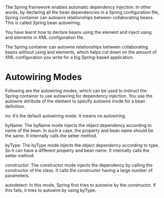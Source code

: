 The Spring framework enables automatic dependency injection. In other words, by declaring all the bean dependencies in a Spring configuration file, Spring container can autowire relationships between collaborating beans. This is called Spring bean autowiring.

You have learnt how to declare beans using the <bean> element and inject <bean> using <constructor-arg> and <property> elements in XML configuration file.
  
The Spring container can autowire relationships between collaborating beans without using <constructor-arg> and <property> elements, which helps cut down on the amount of XML configuration you write for a big Spring-based application.
 
# Autowiring Modes
  
Following are the autowiring modes, which can be used to instruct the Spring container to use autowiring for dependency injection. You use the autowire attribute of the <bean/> element to specify autowire mode for a bean definition.

no: It’s the default autowiring mode. It means no autowiring.

byName: The byName mode injects the object dependency according to name of the bean. In such a case, the property and bean name should be the same. It internally calls the setter method.

byType: The byType mode injects the object dependency according to type. So it can have a different property and bean name. It internally calls the setter method.

constructor: The constructor mode injects the dependency by calling the constructor of the class. It calls the constructor having a large number of parameters.

autodetect: In this mode, Spring first tries to autowire by the constructor. If this fails, it tries to autowire by using byType.
